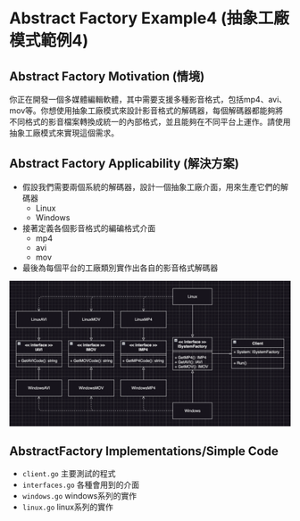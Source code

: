 # Abstract Factory Example4 (抽象工廠模式範例4)

## Abstract Factory Motivation (情境)
你正在開發一個多媒體編輯軟體，其中需要支援多種影音格式，包括mp4、avi、mov等。你想使用抽象工廠模式來設計影音格式的解碼器，每個解碼器都能夠將不同格式的影音檔案轉換成統一的內部格式，並且能夠在不同平台上運作。請使用抽象工廠模式來實現這個需求。

## Abstract Factory Applicability (解決方案)
* 假設我們需要兩個系統的解碼器，設計一個抽象工廠介面，用來生產它們的解碼器
  - Linux
  - Windows
* 接著定義各個影音格式的編碥格式介面
    - mp4
    - avi
    - mov
* 最後為每個平台的工廠類別實作出各自的影音格式解碼器

![image](./pattern.png)

## AbstractFactory Implementations/Simple Code
* `client.go` 主要測試的程式
* `interfaces.go` 各種會用到的介面
* `windows.go` windows系列的實作
* `linux.go` linux系列的實作